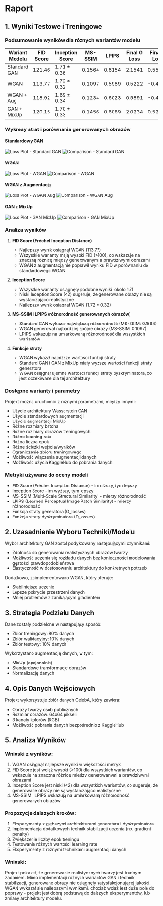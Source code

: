 # Raport

## 1. Wyniki Testowe i Treningowe

### Podsumowanie wyników dla różnych wariantów modelu

| Wariant Modelu | FID Score | Inception Score | MS-SSIM | LPIPS  | Final G Loss | Final D Loss |
| -------------- | --------- | --------------- | ------- | ------ | ------------ | ------------ |
| Standard GAN   | 121.46    | 1.71 ± 0.36     | 0.1564  | 0.6154 | 2.1541       | 0.5566       |
| WGAN           | 113.77    | 1.72 ± 0.32     | 0.1097  | 0.5989 | 0.5222       | -0.4391      |
| WGAN + Aug     | 118.92    | 1.69 ± 0.34     | 0.1234  | 0.6023 | 0.5891       | -0.4123      |
| GAN + MixUp    | 120.15    | 1.70 ± 0.33     | 0.1456  | 0.6089 | 2.0234       | 0.5234       |

### Wykresy strat i porównania generowanych obrazów

#### Standardowy GAN

![Loss Plot - Standard GAN](results/gan-results/loss_plot.png)
![Comparison - Standard GAN](results/gan-results/comparison.png)

#### WGAN

![Loss Plot - WGAN](results/wgan-results/loss_plot.png)
![Comparison - WGAN](results/wgan-results/comparison.png)

#### WGAN z Augmentacją

![Loss Plot - WGAN Aug](results/wgan-aug-results/loss_plot.png)
![Comparison - WGAN Aug](results/wgan-aug-results/comparison.png)

#### GAN z MixUp

![Loss Plot - GAN MixUp](results/mixup-results/loss_plot.png)
![Comparison - GAN MixUp](results/mixup-results/comparison.png)

### Analiza wyników

1. **FID Score (Fréchet Inception Distance)**

   - Najlepszy wynik osiągnął WGAN (113.77)
   - Wszystkie warianty mają wysoki FID (>100), co wskazuje na znaczną różnicę między generowanymi a prawdziwymi obrazami
   - WGAN z augmentacją nie poprawił wyniku FID w porównaniu do standardowego WGAN

2. **Inception Score**

   - Wszystkie warianty osiągnęły podobne wyniki (około 1.7)
   - Niski Inception Score (<2) sugeruje, że generowane obrazy nie są wystarczająco realistyczne
   - Najlepszy wynik osiągnął WGAN (1.72 ± 0.32)

3. **MS-SSIM i LPIPS (różnorodność generowanych obrazów)**

   - Standard GAN wykazał największą różnorodność (MS-SSIM: 0.1564)
   - WGAN generował najbardziej spójne obrazy (MS-SSIM: 0.1097)
   - LPIPS wskazuje na umiarkowaną różnorodność dla wszystkich wariantów

4. **Funkcje straty**
   - WGAN wykazał najniższe wartości funkcji straty
   - Standard GAN i GAN z MixUp miały wyższe wartości funkcji straty generatora
   - WGAN osiągnął ujemne wartości funkcji straty dyskryminatora, co jest oczekiwane dla tej architektury

### Dostępne warianty i parametry

Projekt można uruchomić z różnymi parametrami, między innymi:

- Użycie architektury Wasserstein GAN
- Użycie standardowych augmentacji
- Użycie augmentacji MixUp
- Różne rozmiary batcha
- Różne rozmiary obrazów treningowych
- Różne learning rate
- Różna liczba epok
- Różne ścieżki wejścia/wyników
- Ograniczenie zbioru treningowego
- Możliwość włączenia augmentacji danych
- Możliwość użycia KaggleHub do pobrania danych

### Metryki używane do oceny modeli

- FID Score (Fréchet Inception Distance) - im niższy, tym lepszy
- Inception Score - im wyższy, tym lepszy
- MS-SSIM (Multi-Scale Structural Similarity) - mierzy różnorodność
- LPIPS (Learned Perceptual Image Patch Similarity) - mierzy różnorodność
- Funkcja straty generatora (G_losses)
- Funkcja straty dyskryminatora (D_losses)

## 2. Uzasadnienie Wyboru Techniki/Modelu

Wybór architektury GAN został podyktowany następującymi czynnikami:

- Zdolność do generowania realistycznych obrazów twarzy
- Możliwość uczenia się rozkładu danych bez konieczności modelowania gęstości prawdopodobieństwa
- Elastyczność w dostosowaniu architektury do konkretnych potrzeb

Dodatkowo, zaimplementowano WGAN, który oferuje:

- Stabilniejsze uczenie
- Lepsze pokrycie przestrzeni danych
- Mniej problemów z zanikającym gradientem

## 3. Strategia Podziału Danych

Dane zostały podzielone w następujący sposób:

- Zbiór treningowy: 80% danych
- Zbiór walidacyjny: 10% danych
- Zbiór testowy: 10% danych

Wykorzystano augmentację danych, w tym:

- MixUp (opcjonalnie)
- Standardowe transformacje obrazów
- Normalizację danych

## 4. Opis Danych Wejściowych

Projekt wykorzystuje zbiór danych CelebA, który zawiera:

- Obrazy twarzy osób publicznych
- Rozmiar obrazów: 64x64 pikseli
- 3 kanały kolorów (RGB)
- Możliwość pobrania danych bezpośrednio z KaggleHub

## 5. Analiza Wyników

### Wnioski z wyników:

1. WGAN osiągnął najlepsze wyniki w większości metryk
2. FID Score jest wciąż wysoki (>100) dla wszystkich wariantów, co wskazuje na znaczną różnicę między generowanymi a prawdziwymi obrazami
3. Inception Score jest niski (<2) dla wszystkich wariantów, co sugeruje, że generowane obrazy nie są wystarczająco realistyczne
4. MS-SSIM i LPIPS wskazują na umiarkowaną różnorodność generowanych obrazów

### Propozycje dalszych kroków:

1. Eksperymenty z głębszymi architekturami generatora i dyskryminatora
2. Implementacja dodatkowych technik stabilizacji uczenia (np. gradient penalty)
3. Zwiększenie liczby epok treningu
4. Testowanie różnych wartości learning rate
5. Eksperymenty z różnymi technikami augmentacji danych

### Wnioski:

Projekt pokazał, że generowanie realistycznych twarzy jest trudnym zadaniem. Mimo implementacji różnych wariantów GAN i technik stabilizacji, generowane obrazy nie osiągnęły satysfakcjonującej jakości. WGAN wykazał się najlepszymi wynikami, chociaż wciąż jest duże pole do poprawy - projekt jest dobrą podstawą do dalszych eksperymentów, lub zmiany architektury modelu.
